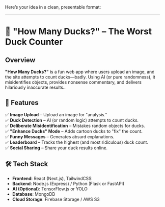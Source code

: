 Here’s your idea in a clean, presentable format:  

---

# 🦆 "How Many Ducks?" – The Worst Duck Counter  

## Overview  
**"How Many Ducks?"** is a fun web app where users upload an image, and the site attempts to count ducks—badly. Using AI (or pure randomness), it misidentifies objects, provides nonsense commentary, and delivers hilariously inaccurate results..

## 🚀 Features  
✅ **Image Upload** – Upload an image for "analysis."  
✅ **Duck Detection** – AI (or random logic) attempts to count ducks.  
✅ **Deliberate Misidentification** – Mistakes random objects for ducks.  
✅ **"Enhance Ducks" Mode** – Adds cartoon ducks to "fix" the count.  
✅ **Funny Messages** – Generates absurd explanations.  
✅ **Leaderboard** – Tracks the highest (and most ridiculous) duck count.  
✅ **Social Sharing** – Share your duck results online.  

## 🛠️ Tech Stack  
- **Frontend**: React (Next.js), TailwindCSS  
- **Backend**: Node.js (Express) / Python (Flask or FastAPI)  
- **AI (Optional)**: TensorFlow.js or YOLO  
- **Database**: MongoDB  
- **Cloud Storage**: Firebase Storage / AWS S3  



